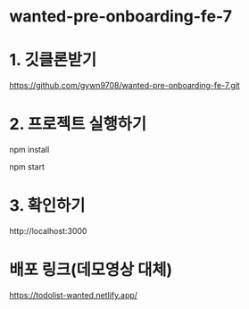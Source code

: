 # wanted-pre-onboarding-fe-7

# 1. 깃클론받기
https://github.com/gywn9708/wanted-pre-onboarding-fe-7.git

# 2. 프로젝트 실행하기
npm install

npm start

# 3. 확인하기
http://localhost:3000

# 배포 링크(데모영상 대체)
https://todolist-wanted.netlify.app/
